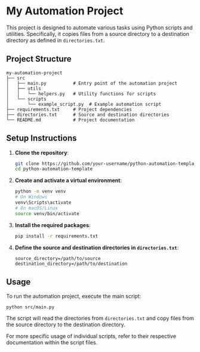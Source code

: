# My Automation Project

This project is designed to automate various tasks using Python scripts and utilities. Specifically, it copies files from a source directory to a destination directory as defined in `directories.txt`.

## Project Structure

```
my-automation-project
├── src
│   ├── main.py          # Entry point of the automation project
│   ├── utils
│   │   └── helpers.py   # Utility functions for scripts
│   └── scripts
│       └── example_script.py  # Example automation script
├── requirements.txt     # Project dependencies
├── directories.txt      # Source and destination directories
└── README.md            # Project documentation
```

## Setup Instructions

1. **Clone the repository**:
   ```sh
   git clone https://github.com/your-username/python-automation-template.git
   cd python-automation-template
   ```

2. **Create and activate a virtual environment**:
   ```sh
   python -m venv venv
   # On Windows
   venv\Scripts\activate
   # On macOS/Linux
   source venv/bin/activate
   ```

3. **Install the required packages**:
   ```sh
   pip install -r requirements.txt
   ```

4. **Define the source and destination directories in `directories.txt`**:
   ```
   source_directory=/path/to/source
   destination_directory=/path/to/destination
   ```

## Usage

To run the automation project, execute the main script:
```
python src/main.py
```

The script will read the directories from `directories.txt` and copy files from the source directory to the destination directory.

For more specific usage of individual scripts, refer to their respective documentation within the script files.